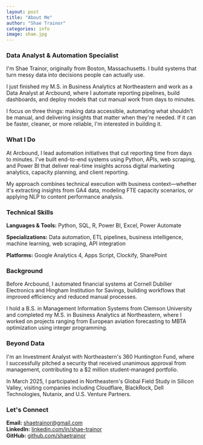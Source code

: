 ```yaml
---
layout: post
title: "About Me"
author: "Shae Trainor"
categories: info
image: shae.jpg
---
```


### Data Analyst & Automation Specialist

I'm Shae Trainor, originally from Boston, Massachusetts. I build systems that turn messy data into decisions people can actually use.

I just finished my M.S. in Business Analytics at Northeastern and work as a Data Analyst at Arcbound, where I automate reporting pipelines, build dashboards, and deploy models that cut manual work from days to minutes.

I focus on three things: making data accessible, automating what shouldn't be manual, and delivering insights that matter when they're needed. If it can be faster, cleaner, or more reliable, I'm interested in building it.

### What I Do

At Arcbound, I lead automation initiatives that cut reporting time from days to minutes. I've built end-to-end systems using Python, APIs, web scraping, and Power BI that deliver real-time insights across digital marketing analytics, capacity planning, and client reporting.

My approach combines technical execution with business context—whether it's extracting insights from GA4 data, modeling FTE capacity scenarios, or applying NLP to content performance analysis.

### Technical Skills

**Languages & Tools:** Python, SQL, R, Power BI, Excel, Power Automate

**Specializations:** Data automation, ETL pipelines, business intelligence, machine learning, web scraping, API integration

**Platforms:** Google Analytics 4, Apps Script, Clockify, SharePoint

### Background

Before Arcbound, I automated financial systems at Cornell Dubilier Electronics and Hingham Institution for Savings, building workflows that improved efficiency and reduced manual processes.

I hold a B.S. in Management Information Systems from Clemson University and completed my M.S. in Business Analytics at Northeastern, where I worked on projects ranging from European aviation forecasting to MBTA optimization using integer programming.

### Beyond Data

I'm an Investment Analyst with Northeastern's 360 Huntington Fund, where I successfully pitched a security that received unanimous approval from management, contributing to a $2 million student-managed portfolio.

In March 2025, I participated in Northeastern's Global Field Study in Silicon Valley, visiting companies including Cloudflare, BlackRock, Dell Technologies, Nutanix, and U.S. Venture Partners.

### Let's Connect

**Email:** shaetrainor@gmail.com  
**LinkedIn:** [linkedin.com/in/shae-trainor](https://linkedin.com/in/shae-trainor)  
**GitHub:** [github.com/shaetrainor](https://github.com/shaetrainor)
